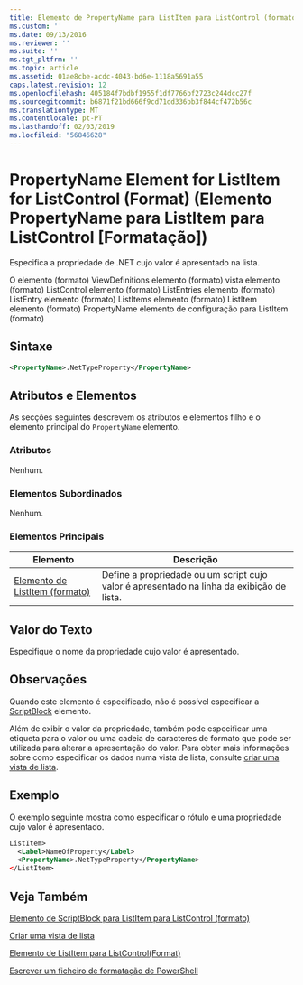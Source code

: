```yaml
---
title: Elemento de PropertyName para ListItem para ListControl (formato) | Documentos da Microsoft
ms.custom: ''
ms.date: 09/13/2016
ms.reviewer: ''
ms.suite: ''
ms.tgt_pltfrm: ''
ms.topic: article
ms.assetid: 01ae8cbe-acdc-4043-bd6e-1118a5691a55
caps.latest.revision: 12
ms.openlocfilehash: 405184f7bdbf1955f1df7766bf2723c244dcc27f
ms.sourcegitcommit: b6871f21bd666f9cd71dd336bb3f844cf472b56c
ms.translationtype: MT
ms.contentlocale: pt-PT
ms.lasthandoff: 02/03/2019
ms.locfileid: "56846628"
---
```

# <a name="propertyname-element-for-listitem-for-listcontrol-format"></a>PropertyName Element for ListItem for ListControl (Format) (Elemento PropertyName para ListItem para ListControl [Formatação])

Especifica a propriedade de .NET cujo valor é apresentado na lista.

O elemento (formato) ViewDefinitions elemento (formato) vista elemento (formato) ListControl elemento (formato) ListEntries elemento (formato) ListEntry elemento (formato) ListItems elemento (formato) ListItem elemento (formato) PropertyName elemento de configuração para ListItem (formato)

## <a name="syntax"></a>Sintaxe

```xml
<PropertyName>.NetTypeProperty</PropertyName>
```

## <a name="attributes-and-elements"></a>Atributos e Elementos

As secções seguintes descrevem os atributos e elementos filho e o elemento principal do `PropertyName` elemento.

### <a name="attributes"></a>Atributos

Nenhum.

### <a name="child-elements"></a>Elementos Subordinados

Nenhum.

### <a name="parent-elements"></a>Elementos Principais

|Elemento|Descrição|
|-------------|-----------------|
|[Elemento de ListItem (formato)](./listitem-element-for-listitems-for-listcontrol-format.md)|Define a propriedade ou um script cujo valor é apresentado na linha da exibição de lista.|

## <a name="text-value"></a>Valor do Texto

Especifique o nome da propriedade cujo valor é apresentado.

## <a name="remarks"></a>Observações

Quando este elemento é especificado, não é possível especificar a [ScriptBlock](./scriptblock-element-for-listitem-for-listcontrol-format.md) elemento.

Além de exibir o valor da propriedade, também pode especificar uma etiqueta para o valor ou uma cadeia de caracteres de formato que pode ser utilizada para alterar a apresentação do valor. Para obter mais informações sobre como especificar os dados numa vista de lista, consulte [criar uma vista de lista](./creating-a-list-view.md).

## <a name="example"></a>Exemplo

O exemplo seguinte mostra como especificar o rótulo e uma propriedade cujo valor é apresentado.

```xml
ListItem>
  <Label>NameOfProperty</Label>
  <PropertyName>.NetTypeProperty</PropertyName>
</ListItem>

```

## <a name="see-also"></a>Veja Também

[Elemento de ScriptBlock para ListItem para ListControl (formato)](./scriptblock-element-for-listitem-for-listcontrol-format.md)

[Criar uma vista de lista](./creating-a-list-view.md)

[Elemento de ListItem para ListControl(Format)](./listitem-element-for-listitems-for-listcontrol-format.md)

[Escrever um ficheiro de formatação de PowerShell](./writing-a-powershell-formatting-file.md)
